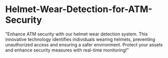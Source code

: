 # Helmet-Wear-Detection-for-ATM-Security
"Enhance ATM security with our helmet wear detection system. This innovative technology identifies individuals wearing helmets, preventing unauthorized access and ensuring a safer environment. Protect your assets and enhance security measures with real-time monitoring!"
